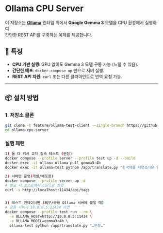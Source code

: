 # Ollama CPU Server

이 저장소는 **[Ollama](https://github.com/ollama/ollama)** 런타임 위에서 **Google Gemma 3** 모델을 CPU 환경에서 실행하여  
간단한 REST API를 구축하는 예제를 제공합니다.

## 🚀 특징
- **CPU 기반 실행**: GPU 없이도 Gemma 3 모델 구동 가능 (느릴 수 있음).
- **간단한 배포**: `docker-compose up` 만으로 서버 실행.
- **REST API 지원**: `curl` 또는 다른 클라이언트로 번역 요청 가능.
---

## 📦 설치 방법

### 1. 저장소 클론
```bash
git clone -b feature/ollama-test-client --single-branch https://github.com/jwjung3030/ollama-cpu-server.git
cd ollama-cpu-server

```

### 실행 패턴

```bash
1) 둘 다 켜서 교차 접속 테스트 (권장)
docker compose --profile server --profile test up -d --build
docker exec -it ollama ollama pull gemma3:4b
docker exec -it ollama-test python /app/translate.py "한국어를 자연스러운 영어로 번역: 강아지가 잔디밭을 뛰어다닌다."

2) 서버만 운영(개발/배포용)
docker compose --profile server up -d
# 필요 시 호스트에서 curl로 점검
curl -s http://localhost:11434/api/tags


3) 테스트 컨테이너만 (외부/공용 Ollama 서버에 붙일 때)
# 공용 서버가 10.0.0.5:11434 라면
docker compose --profile test run --rm \
  -e OLLAMA_HOST=http://10.0.0.5:11434 \
  -e OLLAMA_MODEL=gemma3:4b \
  ollama-test python /app/translate.py "…문장…"

```
